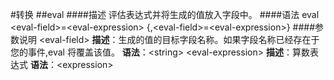 #转换
##eval
####描述
评估表达式并将生成的值放入字段中。
####语法
eval &lt;eval-field&gt;=&lt;eval-expression&gt; {,&lt;eval-field&gt;=&lt;eval-expression&gt;}
####参数说明
&lt;eval-field&gt;
**描述**：生成的值的目标字段名称。如果字段名称已经存在于您的事件,eval 将覆盖该值。
**语法**：&lt;string&gt;
&lt;eval-expression&gt;
**描述**：算数表达式
**语法**：&lt;expression&gt;
